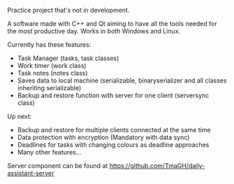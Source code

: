 Practice project that's not in development.

A software made with C++ and Qt aiming to have all the tools needed for the most productive day.
Works in both Windows and Linux.

Currently has these features:
- Task Manager (tasks, task classes)
- Work timer (work class)
- Task notes (notes class)
- Saves data to local machine (serializable, binaryserializer and all classes inheriting serializable)
- Backup and restore function with server for one client (serversync class)

Up next:
- Backup and restore for multiple clients connected at the same time
- Data protection with encryption (Mandatory with data sync)
- Deadlines for tasks with changing colours as deadline approaches
- Many other features...

Server component can be found at https://github.com/TmaGH/daily-assistant-server
